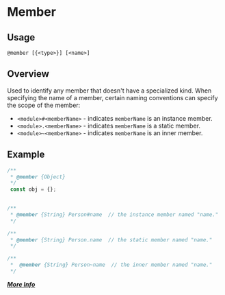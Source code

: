 # Member

## Usage
`@member [{<type>}] [<name>]`
 
## Overview
Used to identify any member that doesn't have a specialized kind.
When specifying the name of a member, certain naming conventions can specify the scope of the member:
* `<module>#<memberName>` - indicates `memberName` is an instance member.
* `<module>.<memberName>` - indicates `memberName` is a static member.
* `<module>~<memberName>` - indicates `memberName` is an inner member.

## Example
```javascript
/**
 * @member {Object}
 */
 const obj = {};

 
/**
 * @member {String} Person#name  // the instance member named "name."
 */

/**
 * @member {String} Person.name  // the static member named "name."
 */

/**
 *  @member {String} Person~name  // the inner member named "name."
 */
```

**[_More Info_](http://usejsdoc.org/tags-member.html)**
